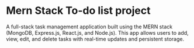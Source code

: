 # Mern Stack To-do list project
A full-stack task management application built using the MERN stack (MongoDB, Express.js, React.js, and Node.js). This app allows users to add, view, edit, and delete tasks with real-time updates and persistent storage.
